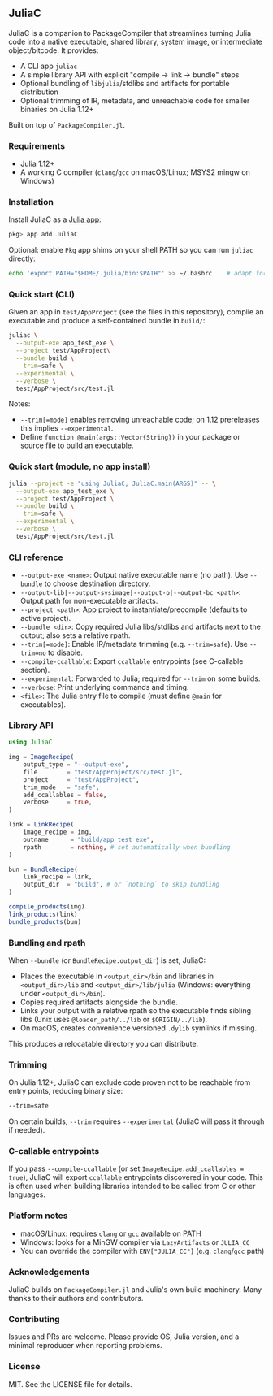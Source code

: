 ## JuliaC

JuliaC is a companion to PackageCompiler that streamlines turning Julia code into a native executable, shared library, system image, or intermediate object/bitcode. It provides:

- A CLI app `juliac`
- A simple library API with explicit "compile → link → bundle" steps
- Optional bundling of `libjulia`/stdlibs and artifacts for portable distribution
- Optional trimming of IR, metadata, and unreachable code for smaller binaries on Julia 1.12+

Built on top of `PackageCompiler.jl`.

### Requirements

- Julia 1.12+
- A working C compiler (`clang`/`gcc` on macOS/Linux; MSYS2 mingw on Windows)

### Installation
Install JuliaC as a [Julia app](https://pkgdocs.julialang.org/v1/apps/):

```julia
pkg> app add JuliaC
```

Optional: enable `Pkg` app shims on your shell PATH so you can run `juliac` directly:

```bash
echo 'export PATH="$HOME/.julia/bin:$PATH"' >> ~/.bashrc    # adapt for your shell
```

### Quick start (CLI)

Given an app in `test/AppProject` (see the files in this repository),
compile an executable and produce a self-contained bundle in `build/`:

```bash
juliac \
  --output-exe app_test_exe \
  --project test/AppProject\
  --bundle build \
  --trim=safe \
  --experimental \
  --verbose \
  test/AppProject/src/test.jl
```

Notes:
- `--trim[=mode]` enables removing unreachable code; on 1.12 prereleases this implies `--experimental`.
- Define `function @main(args::Vector{String})` in your package or source file to build an executable.

### Quick start (module, no app install)

```bash
julia --project -e "using JuliaC; JuliaC.main(ARGS)" -- \
  --output-exe app_test_exe \
  --project test/AppProject \
  --bundle build \
  --trim=safe \
  --experimental \
  --verbose \
  test/AppProject/src/test.jl
```

### CLI reference

- `--output-exe <name>`: Output native executable name (no path). Use `--bundle` to choose destination directory.
- `--output-lib|--output-sysimage|--output-o|--output-bc <path>`: Output path for non-executable artifacts.
- `--project <path>`: App project to instantiate/precompile (defaults to active project).
- `--bundle <dir>`: Copy required Julia libs/stdlibs and artifacts next to the output; also sets a relative rpath.
- `--trim[=mode]`: Enable IR/metadata trimming (e.g. `--trim=safe`). Use `--trim=no` to disable.
- `--compile-ccallable`: Export `ccallable` entrypoints (see C-callable section).
- `--experimental`: Forwarded to Julia; required for `--trim` on some builds.
- `--verbose`: Print underlying commands and timing.
- `<file>`: The Julia entry file to compile (must define `@main` for executables).

### Library API

```julia
using JuliaC

img = ImageRecipe(
    output_type = "--output-exe",
    file        = "test/AppProject/src/test.jl",
    project     = "test/AppProject",
    trim_mode   = "safe",
    add_ccallables = false,
    verbose     = true,
)

link = LinkRecipe(
    image_recipe = img,
    outname      = "build/app_test_exe",
    rpath        = nothing, # set automatically when bundling
)

bun = BundleRecipe(
    link_recipe = link,
    output_dir  = "build", # or `nothing` to skip bundling
)

compile_products(img)
link_products(link)
bundle_products(bun)
```

### Bundling and rpath

When `--bundle` (or `BundleRecipe.output_dir`) is set, JuliaC:
- Places the executable in `<output_dir>/bin` and libraries in `<output_dir>/lib` and `<output_dir>/lib/julia` (Windows: everything under `<output_dir>/bin`).
- Copies required artifacts alongside the bundle.
- Links your output with a relative rpath so the executable finds sibling libs (Unix uses `@loader_path/../lib` or `$ORIGIN/../lib`).
- On macOS, creates convenience versioned `.dylib` symlinks if missing.

This produces a relocatable directory you can distribute.

### Trimming

On Julia 1.12+, JuliaC can exclude code proven not to be reachable from entry points, reducing
binary size:

```bash
--trim=safe
```

On certain builds, `--trim` requires `--experimental` (JuliaC will pass it through if needed).

### C-callable entrypoints

If you pass `--compile-ccallable` (or set `ImageRecipe.add_ccallables = true`), JuliaC will export `ccallable` entrypoints discovered in your code. This is often used when building libraries intended to be called from C or other languages.

### Platform notes

- macOS/Linux: requires `clang` or `gcc` available on PATH
- Windows: looks for a MinGW compiler via `LazyArtifacts` or `JULIA_CC`
- You can override the compiler with `ENV["JULIA_CC"]` (e.g. `clang`/`gcc` path)

### Acknowledgements

JuliaC builds on `PackageCompiler.jl` and Julia's own build machinery. Many thanks to their authors and contributors.

### Contributing

Issues and PRs are welcome. Please provide OS, Julia version, and a minimal reproducer when reporting problems.

### License

MIT. See the LICENSE file for details.
